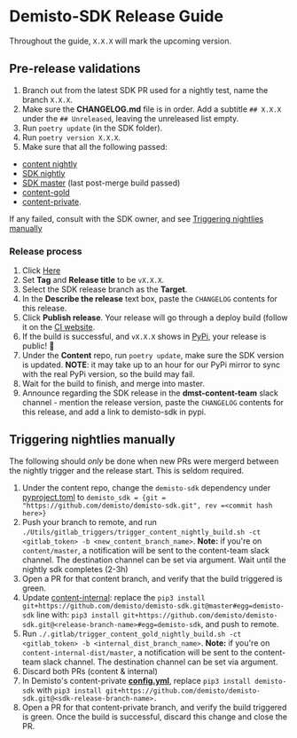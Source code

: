 # Demisto-SDK Release Guide

Throughout the guide, `X.X.X` will mark the upcoming version.

## Pre-release validations

1) Branch out from the latest SDK PR used for a nightly test, name the branch `X.X.X`.
2) Make sure the **CHANGELOG.md** file is in order. Add a subtitle `## X.X.X` under the `## Unreleased`, leaving the unreleased list empty.
3) Run `poetry update` (in the SDK folder).
5) Run `poetry version X.X.X`.
6) Make sure that all the following passed:
  - [content nightly](https://code.pan.run/xsoar/content/-/pipeline_schedules)
  - [SDK nightly](https://code.pan.run/xsoar/content/-/pipeline_schedules)
  - [SDK master](https://github.com/demisto/demisto-sdk) (last post-merge build passed)
  - [content-gold](https://code.pan.run/xsoar/content-internal-dist/-/pipeline_schedules)
  - [content-private](https://github.com/demisto/content-private/actions).
  
  If any failed, consult with the SDK owner, and see [Triggering nightlies manually](#triggering-nightlies-manually)

### Release process

1) Click [Here](https://github.com/demisto/demisto-sdk/releases/new)
2) Set **Tag** and **Release title** to be `vX.X.X`.
3) Select the SDK release branch as the **Target**.
4) In the **Describe the release** text box, paste the `CHANGELOG` contents for this release.
5) Click **Publish release**. Your release will go through a deploy build (follow it on the [CI website](https://app.circleci.com/pipelines/github/demisto/demisto-sdk).
6) If the build is successful, and `vX.X.X` shows in [PyPi](https://pypi.org/project/demisto-sdk/), your release is public! 🎉
7) Under the **Content** repo, run `poetry update`, make sure the SDK version is updated.  **NOTE**: it may take up to an hour for our PyPi mirror to sync with the real PyPi version, so the build may fail.
8) Wait for the build to finish, and merge into master.
9) Announce regarding the SDK release in the **dmst-content-team** slack channel - mention the release version, paste the `CHANGELOG` contents for this release, and add a link to demisto-sdk in pypi.


## Triggering nightlies manually
The following should _only_ be done when new PRs were mergerd between the nightly trigger and the release start. This is seldom required.

1) Under the content repo, change the `demisto-sdk` dependency under [pyproject.toml]([url](https://github.com/demisto/content/blob/master/pyproject.toml)) to `demisto_sdk = {git = "https://github.com/demisto/demisto-sdk.git", rev =<commit hash here>}`
2) Push your branch to remote, and run `./Utils/gitlab_triggers/trigger_content_nightly_build.sh -ct <gitlab_token> -b <new_content_branch_name>`.
  **Note:** if you're on `content/master`, a notification will be sent to the content-team slack channel. The destination channel can be set via argument.  Wait until the nightly sdk completes (2-3h)
3) Open a PR for that content branch, and verify that the build triggered is green.
4) Update [content-internal](https://code.pan.run/xsoar/content-internal-dist/-/blob/master/.gitlab/.gitlab-ci.yml): replace the `pip3 install git+https://github.com/demisto/demisto-sdk.git@master#egg=demisto-sdk` line with: `pip3 install git+https://github.com/demisto/demisto-sdk.git@<release-branch-name>#egg=demisto-sdk`, and push to remote.
5) Run `./.gitlab/trigger_content_gold_nightly_build.sh -ct <gitlab_token> -b <internal_dist_branch_name>`.
  **Note:** if you're on `content-internal-dist/master`, a notification will be sent to the content-team slack channel. The destination channel can be set via argument.
6) Discard both PRs (content & internal)
7) In Demisto's content-private [**config.yml**](https://github.com/demisto/content-private/blob/master/.github/workflows/config.yml), replace `pip3 install demisto-sdk` with `pip3 install git+https://github.com/demisto/demisto-sdk.git@<sdk-release-branch-name>.`
8) Open a PR for that content-private branch, and verify the build triggered is green. Once the build is successful, discard this change and close the PR.
